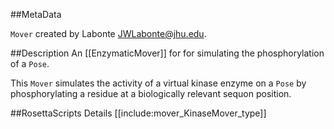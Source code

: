 ##MetaData

`Mover` created by Labonte <JWLabonte@jhu.edu>.

##Description
An [[EnzymaticMover]] for for simulating the phosphorylation of a `Pose`.

This `Mover` simulates the activity of a virtual kinase enzyme on a `Pose` by phosphorylating a residue at a biologically relevant sequon position.

##RosettaScripts Details
[[include:mover_KinaseMover_type]]
